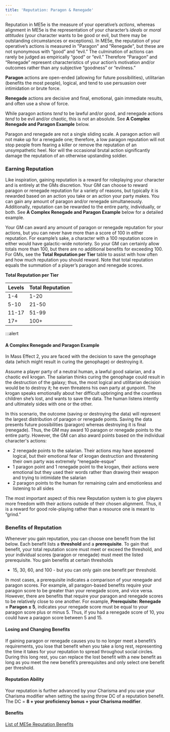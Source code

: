 ```yaml
---
title: 'Reputation: Paragon & Renegade'
---
```

Reputation in ME5e is the measure of your operative’s _actions_, whereas alignment in ME5e is the
representation of your character’s _ideals_ or _moral attitudes_ (your character wants to be good or evil,
but there may be outstanding circumstances or exceptions). In ME5e, the reputation of your
operative’s actions is measured in "Paragon" and "Renegade", but these are not synonymous
with “good” and “evil.” The culmination of actions can rarely be judged as
empirically “good” or “evil.” Therefore “Paragon” and “Renegade” represent
characteristics of your action’s motivation and/or outcomes rather than any subjective “goodness” or “evilness.”

__Paragon__ actions are open-ended (allowing for future possibilities), utilitarian (benefits the most people),
logical, and tend to use persuasion over intimidation or brute force.

__Renegade__ actions are decisive and final, emotional, gain immediate results, and often use a show of force.

While paragon actions _tend_ to be lawful and/or good, and renegade actions _tend_ to be evil and/or chaotic, this
is not an absolute. See __A Complex Renegade and Paragon Example__ below.

Paragon and renegade are not a single sliding scale. A paragon action will not make up for a renegade one;
therefore, a low paragon reputation will not stop people from fearing a killer or remove the reputation
of an unsympathetic heel. Nor will the occasional brutal action significantly damage the reputation of an
otherwise upstanding soldier.

### Earning Reputation

Like inspiration, gaining reputation is a reward for roleplaying your character and is entirely at the GMs discretion.
Your GM can choose to reward paragon or renegade reputation for a variety of reasons, but typically it is
rewarded based on an action you take or an action your party makes. You can gain any amount
of paragon and/or renegade simultaneously. Additionally, reputation can be rewarded
to the entire party, individually, or both. See __A Complex Renegade and Paragon Example__ below for a detailed example.

Your GM can award any amount of paragon or renegade reputation for your actions, but you can never have more than
a score of 100 in either reputation. For example’s sake, a character with a 100 reputation score in either would have
galactic-wide notoriety. So your GM can certainly allow totals more than 100, but there are no additional
benefits for exceeding 100. For GMs, see the __Total Reputation per Tier__ table to assist with how often and
how much reputation you should reward. Note that total reputation equals the summation of a player’s paragon and
renegade scores.

__Total Reputation per Tier__

Levels|Total Reputation
---|---
1-4|1-20
5-10|21-50
11-17|51-99
17+|100+

:::alert
#### A Complex Renegade and Paragon Example
In Mass Effect 2, you are faced with the decision to save the genophage data (which might result in curing the genophage)
or destroying it.

Assume a player party of a neutral human, a lawful good salarian, and a chaotic evil krogan. The salarian thinks curing
the genophage could result in the destruction of the galaxy; thus, the most logical and utilitarian decision would be to
destroy it; he even threatens his own party at gunpoint. The krogan speaks emotionally about her difficult upbringing
and the countless children she’s lost, and wants to save the data. The human listens intently and ultimately
sides with one or the other.

In this scenario, the outcome (saving or destroying the data) will represent the largest distribution of paragon or
renegade points. Saving the data presents future possibilities (paragon) whereas destroying it is final (renegade).
Thus, the GM may award 10 paragon or renegade points to the entire party. However, the GM can also award points
based on the individual character's actions:
- 2 renegade points to the salarian. Their actions may have appeared logical, but their emotional fear of krogan
destruction and threatening their own party was extremely “renegade-esque”
- 1 paragon point and 1 renegade point to the krogan, their actions were emotional but they used their words rather
than drawing their weapon and trying to intimidate the salarian
- 2 paragon points to the human for remaining calm and emotionless and listening to all sides

The most important aspect of this new Reputation system is to give players more freedom with their actions
outside of their chosen alignment. Thus, it is a reward for good role-playing rather than a
resource one is meant to “grind.”

### Benefits of Reputation

Whenever you gain reputation, you can choose one benefit from the list below. Each benefit lists a __threshold__ and a
__prerequisite__. To gain that benefit, your total reputation score must meet or exceed the threshold, and your
individual scores (paragon or renegade) must meet the listed prerequisite. You gain benefits at certain thresholds
- 15, 30, 60, and 100 - but you can only gain one benefit per threshold.

In most cases, a prerequisite indicates a comparison of your renegade and paragon scores. For example,
all paragon-based benefits require your paragon score to be greater than your renegade score, and vice versa.
However, there are benefits that require your paragon and renegade scores to be relatively close to one another.
For example, __Prerequisite: Renegade = Paragon ± 5__, indicates your renegade score must be equal to your paragon
score plus or minus 5. Thus, if you had a renegade score of 10, you could have a paragon score between 5 and 15.

#### Losing and Changing Benefits
If gaining paragon or renegade causes you to no longer meet a benefit’s requirements, you lose that benefit
when you take a long rest, representing the time it takes for your reputation to spread throughout social circles.
During this long rest, you can replace the lost benefit with a new benefit as long as you meet the new benefit’s
prerequisites and only select one benefit per threshold.

#### Reputation Ability
Your reputation is further advanced by your Charisma and you use your Charisma modifier when setting the saving throw
DC of a reputation benefit. The DC = __8 + your proficiency bonus + your Charisma modifier__.

#### Benefits

[List of ME5e Reputation Benefits](/benefits)


